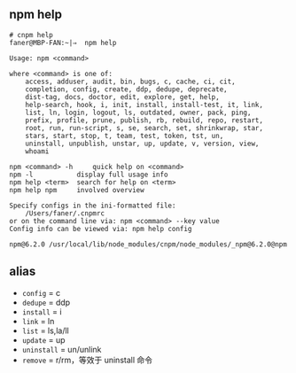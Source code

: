 ## npm help

```shell
# cnpm help
faner@MBP-FAN:~|⇒  npm help

Usage: npm <command>

where <command> is one of:
    access, adduser, audit, bin, bugs, c, cache, ci, cit,
    completion, config, create, ddp, dedupe, deprecate,
    dist-tag, docs, doctor, edit, explore, get, help,
    help-search, hook, i, init, install, install-test, it, link,
    list, ln, login, logout, ls, outdated, owner, pack, ping,
    prefix, profile, prune, publish, rb, rebuild, repo, restart,
    root, run, run-script, s, se, search, set, shrinkwrap, star,
    stars, start, stop, t, team, test, token, tst, un,
    uninstall, unpublish, unstar, up, update, v, version, view,
    whoami

npm <command> -h     quick help on <command>
npm -l           display full usage info
npm help <term>  search for help on <term>
npm help npm     involved overview

Specify configs in the ini-formatted file:
    /Users/faner/.cnpmrc
or on the command line via: npm <command> --key value
Config info can be viewed via: npm help config

npm@6.2.0 /usr/local/lib/node_modules/cnpm/node_modules/_npm@6.2.0@npm
```

## alias

- `config` = c  
- `dedupe` = ddp  
- `install` = i  
- `link` = ln  
- `list` = ls,la/ll  
- `update` = up  
- `uninstall` = un/unlink  
- `remove` = r/rm，等效于 uninstall 命令  
